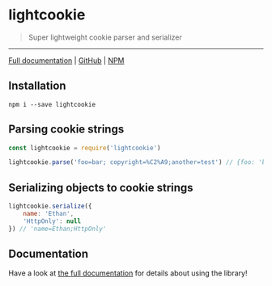 # lightcookie
> Super lightweight cookie parser and serializer

---

[Full documentation](https://ethanent.github.io/lightcookie/) | [GitHub](https://github.com/ethanent/lightcookie) | [NPM](https://www.npmjs.com/package/lightcookie)

## Installation

```shell
npm i --save lightcookie
```

## Parsing cookie strings

```javascript
const lightcookie = require('lightcookie')

lightcookie.parse('foo=bar; copyright=%C2%A9;another=test') // {foo: 'bar', copyright: '©', another: 'test'}
```

## Serializing objects to cookie strings

```javascript
lightcookie.serialize({
	name: 'Ethan',
	'HttpOnly': null
}) // 'name=Ethan;HttpOnly'
```

## Documentation

Have a look at [the full documentation](https://ethanent.github.io/lightcookie/) for details about using the library!